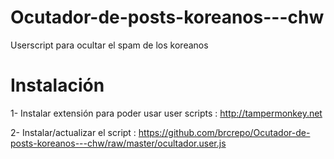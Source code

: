 # Ocutador-de-posts-koreanos---chw
Userscript para ocultar el spam de los koreanos

# Instalación 
1- Instalar extensión para poder usar user scripts : http://tampermonkey.net

2- Instalar/actualizar el script : https://github.com/brcrepo/Ocutador-de-posts-koreanos---chw/raw/master/ocultador.user.js



